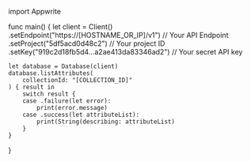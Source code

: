 import Appwrite

func main() {
    let client = Client()
      .setEndpoint("https://[HOSTNAME_OR_IP]/v1") // Your API Endpoint
      .setProject("5df5acd0d48c2") // Your project ID
      .setKey("919c2d18fb5d4...a2ae413da83346ad2") // Your secret API key

    let database = Database(client)
    database.listAttributes(
        collectionId: "[COLLECTION_ID]"
    ) { result in
        switch result {
        case .failure(let error):
            print(error.message)
        case .success(let attributeList):
            print(String(describing: attributeList)
        }
    }
}
